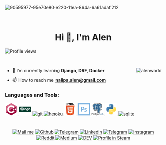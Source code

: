 ![90595977-95e70e80-e220-11ea-864a-6a61adaff212](https://user-images.githubusercontent.com/62807002/124693110-87acea00-dee7-11eb-98ec-06d309936fbf.png)


<br>

<h1 align="center">Hi 👋, I'm Alen</h1>

![Profile views](https://gpvc.arturio.dev/alenworld)

</br>

<p><img align="right" src="https://github-readme-stats.vercel.app/api/top-langs?username=alenworld&show_icons=true&locale=en&layout=compact" alt="alenworld" /></p>

- 🌱 I’m currently learning **Django, DRF, Docker**

- 📫 How to reach me **inalipa.alen@gmail.com**

<h3 align="left">Languages and Tools:</h3>
<p align="left"> <a href="https://www.w3schools.com/cpp/" target="_blank"> <img src="https://raw.githubusercontent.com/devicons/devicon/master/icons/cplusplus/cplusplus-original.svg" alt="cplusplus" width="40" height="40"/> </a> <a href="https://www.djangoproject.com/" target="_blank"> <img src="https://raw.githubusercontent.com/devicons/devicon/master/icons/django/django-original.svg" alt="django" width="40" height="40"/> </a> <a href="https://git-scm.com/" target="_blank"> <img src="https://www.vectorlogo.zone/logos/git-scm/git-scm-icon.svg" alt="git" width="40" height="40"/> </a> <a href="https://heroku.com" target="_blank"> <img src="https://www.vectorlogo.zone/logos/heroku/heroku-icon.svg" alt="heroku" width="40" height="40"/> </a> <a href="https://www.w3.org/html/" target="_blank"> <img src="https://raw.githubusercontent.com/devicons/devicon/master/icons/html5/html5-original-wordmark.svg" alt="html5" width="40" height="40"/> </a> <a href="https://www.photoshop.com/en" target="_blank"> <img src="https://raw.githubusercontent.com/devicons/devicon/master/icons/photoshop/photoshop-line.svg" alt="photoshop" width="40" height="40"/> </a> <a href="https://www.postgresql.org" target="_blank"> <img src="https://raw.githubusercontent.com/devicons/devicon/master/icons/postgresql/postgresql-original-wordmark.svg" alt="postgresql" width="40" height="40"/> </a> <a href="https://www.python.org" target="_blank"> <img src="https://raw.githubusercontent.com/devicons/devicon/master/icons/python/python-original.svg" alt="python" width="40" height="40"/> </a> <a href="https://www.sqlite.org/" target="_blank"> <img src="https://www.vectorlogo.zone/logos/sqlite/sqlite-icon.svg" alt="sqlite" width="40" height="40"/> </a> </p>

<h1></h1>
<p align="center">
<a href="mailto:inalipa.alen@gmail.com"><img align="center" alt="Mail me" width="40px" src="https://raw.githubusercontent.com/simple-icons/simple-icons/0b0e4a5c5a09f7cfaf2c42f7d5ac75cbb4cdb86f/icons/gmail.svg" /></a>
<a href="https://github.com/alenworld/"><img align="center" alt="Github" width="40px" src="https://camo.githubusercontent.com/bf4b11af389d1e0caf625c40c274ba71464727c43579e48f512112694888eb62/68747470733a2f2f63646e2e6a7364656c6976722e6e65742f6e706d2f73696d706c652d69636f6e7340332e302e312f69636f6e732f6769746875622e737667" /></a>
<a href="https://t.me/the_alain/"><img align="center" alt="Telegram" width="40px" src="https://raw.githubusercontent.com/simple-icons/simple-icons/0b0e4a5c5a09f7cfaf2c42f7d5ac75cbb4cdb86f/icons/telegram.svg" /></a>
<a href="https://www.linkedin.com/in/alenworld/"><img align="center" alt="Linkedin" width="40px" src="https://camo.githubusercontent.com/28bbd2596707954793abeff9eb24d343c1c78b7bf184b90294b4b190c6097a65/68747470733a2f2f63646e2e6a7364656c6976722e6e65742f6e706d2f73696d706c652d69636f6e7340332e302e312f69636f6e732f6c696e6b6564696e2e737667" /></a>
<a href="https://www.facebook.com/the1alain/"><img align="center" alt="Telegram" width="40px" src="https://camo.githubusercontent.com/013ab4b8c0a14af1d626b6106c10a4ca83129f9b89d063db25612dcb88740bc5/68747470733a2f2f63646e2e6a7364656c6976722e6e65742f6e706d2f73696d706c652d69636f6e734076332f69636f6e732f66616365626f6f6b2e737667" /></a>
<a href="https://instagram.com/the.alain/"><img align="center" alt="Instagram" width="40px" src="https://camo.githubusercontent.com/aecaf87326884e8b0466bb799265a13fee7586246ebda3e066cb7fad82a1fd23/68747470733a2f2f63646e2e6a7364656c6976722e6e65742f6e706d2f73696d706c652d69636f6e7340332e302e312f69636f6e732f696e7374616772616d2e737667" /></a>
<a href="https://reddit.com/user/alenworld"><img align="center" alt="Reddit" width="40px" src="https://raw.githubusercontent.com/simple-icons/simple-icons/0b0e4a5c5a09f7cfaf2c42f7d5ac75cbb4cdb86f/icons/reddit.svg" /></a>
<a href="https://medium.com/@alenworld"><img align="center" alt="Medium" width="40px" src="https://camo.githubusercontent.com/a583b5ce3b463c784cb87592b3da7b9b9d014d7a16adfff04b91cb1452ae4ca2/68747470733a2f2f6564656e742e6769746875622e696f2f537570657254696e7949636f6e732f696d616765732f7376672f6d656469756d2e737667" /></a>
<a href="https://dev.to/alenworld"><img align="center" alt="DEV" width="40px" src="https://camo.githubusercontent.com/6cc90061976bcd4d1a61a6c76b818538b5a65754f7b7b8068fe0fa49a09def8f/68747470733a2f2f6564656e742e6769746875622e696f2f537570657254696e7949636f6e732f696d616765732f7376672f6465765f746f2e737667" /></a>
<a href="https://steamcommunity.com/id/alenworld"><img align="center" alt="Profile in Steam" width="40px" src="https://camo.githubusercontent.com/2e51cfa2846afbace22819d8c7dd9afad50d0a414ad1d7d30e811952706f548d/68747470733a2f2f6564656e742e6769746875622e696f2f537570657254696e7949636f6e732f696d616765732f7376672f737465616d2e737667" /></a>
</p>

